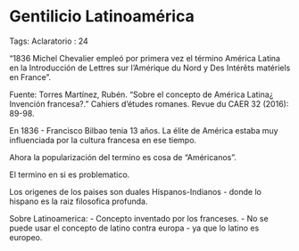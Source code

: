 # Gentilicio Latinoamérica

Tags: Aclaratorio
: 24

“1836 Michel Chevalier empleó por primera vez el término América Latina en la Introducción de Lettres sur l’Amérique du Nord y Des Intérêts matériels en France”.

Fuente: Torres Martínez, Rubén. “Sobre el concepto de América Latina¿ Invención francesa?.” Cahiers d’études romanes. Revue du CAER 32 (2016): 89-98.

En 1836 - Francisco Bilbao tenia 13 años. La élite de América estaba muy influenciada por la cultura francesa en ese tiempo.

Ahora la popularización del termino es cosa de “Américanos”.

El termino en si es problematico.

Los origenes de los paises son duales Hispanos-Indianos - donde lo hispano es la raiz filosofica profunda.

Sobre Latinoamerica: - Concepto inventado por los franceses. - No se puede usar el concepto de latino contra europa - ya que lo latino es europeo.